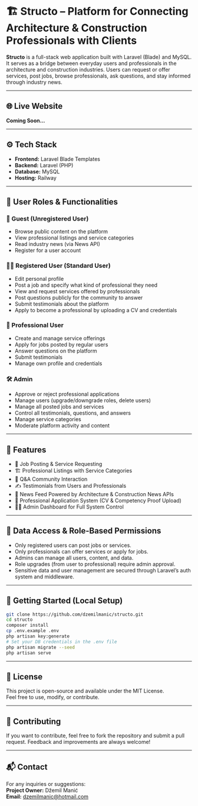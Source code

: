 # 🏗️ Structo – Platform for Connecting Architecture & Construction Professionals with Clients

**Structo** is a full-stack web application built with Laravel (Blade) and MySQL. It serves as a bridge between everyday users and professionals in the architecture and construction industries. Users can request or offer services, post jobs, browse professionals, ask questions, and stay informed through industry news.

---

## 🌐 Live Website

**Coming Soon...**

---

## ⚙️ Tech Stack

- **Frontend:** Laravel Blade Templates  
- **Backend:** Laravel (PHP)  
- **Database:** MySQL  
- **Hosting:** Railway  

---

## 🔑 User Roles & Functionalities

### 👤 Guest (Unregistered User)
- Browse public content on the platform  
- View professional listings and service categories  
- Read industry news (via News API)  
- Register for a user account  

### 🙍‍♂️ Registered User (Standard User)
- Edit personal profile  
- Post a job and specify what kind of professional they need  
- View and request services offered by professionals  
- Post questions publicly for the community to answer  
- Submit testimonials about the platform  
- Apply to become a professional by uploading a CV and credentials  

### 👷 Professional User
- Create and manage service offerings  
- Apply for jobs posted by regular users  
- Answer questions on the platform  
- Submit testimonials  
- Manage own profile and credentials  

### 🛠️ Admin
- Approve or reject professional applications  
- Manage users (upgrade/downgrade roles, delete users)  
- Manage all posted jobs and services  
- Control all testimonials, questions, and answers  
- Manage service categories  
- Moderate platform activity and content  

---

## 📰 Features

- 🧰 Job Posting & Service Requesting  
- 🏗️ Professional Listings with Service Categories  
- 💬 Q&A Community Interaction  
- ✍️ Testimonials from Users and Professionals  
- 📰 News Feed Powered by Architecture & Construction News APIs  
- 🧾 Professional Application System (CV & Competency Proof Upload)  
- 👨‍💼 Admin Dashboard for Full System Control  

---

## 🔐 Data Access & Role-Based Permissions

- Only registered users can post jobs or services.  
- Only professionals can offer services or apply for jobs.  
- Admins can manage all users, content, and data.  
- Role upgrades (from user to professional) require admin approval.  
- Sensitive data and user management are secured through Laravel’s auth system and middleware.

---

## 🧪 Getting Started (Local Setup)

```bash
git clone https://github.com/dzemilmanic/structo.git
cd structo
composer install
cp .env.example .env
php artisan key:generate
# Set your DB credentials in the .env file
php artisan migrate --seed
php artisan serve
```

---

## 📄 License

This project is open-source and available under the MIT License.  
Feel free to use, modify, or contribute.

---

## 🤝 Contributing

If you want to contribute, feel free to fork the repository and submit a pull request. Feedback and improvements are always welcome!

---

## 📬 Contact

For any inquiries or suggestions:  
**Project Owner:** Džemil Manić  
**Email:** dzemilmanic@hotmail.com
